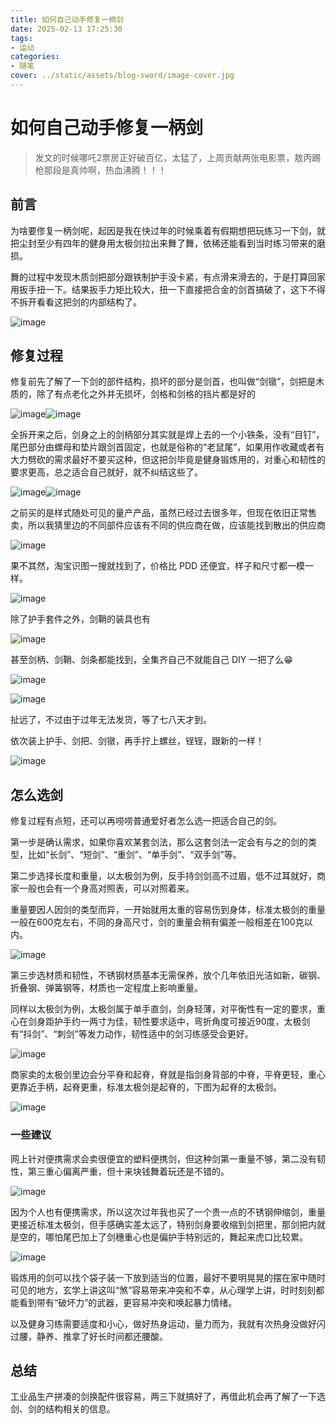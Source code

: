 ```yaml
---
title: 如何自己动手修复一柄剑
date: 2025-02-13 17:25:30
tags:
- 运动
categories:
- 随笔
cover: ../static/assets/blog-sword/image-cover.jpg
---
```



# 如何自己动手修复一柄剑

> 发文的时候哪吒2票房正好破百亿，太猛了，上周贡献两张电影票，敖丙踢枪那段是真帅啊，热血沸腾！！！

## 前言

为啥要俢复一柄剑呢，起因是我在快过年的时候乘着有假期想把玩练习一下剑，就把尘封至少有四年的健身用太极剑拉出来舞了舞，依稀还能看到当时练习带来的磨损。

舞的过程中发现木质剑把部分跟铁制护手没卡紧，有点滑来滑去的，于是打算回家用扳手扭一下。结果扳手力矩比较大，扭一下直接把合金的剑首搞破了，这下不得不拆开看看这把剑的内部结构了。

​​![image](../static/assets/blog-sword/image-20250213160744-0xc1ufn.png)​

## 修复过程

修复前先了解了一下剑的部件结构，损坏的部分是剑首，也叫做“剑镦”，剑把是木质的，除了有点老化之外并无损坏，剑格和剑格的挡片都是好的

​![image](../static/assets/blog-sword/image-20250213160032-usis1ks.png)​![image](../static/assets/blog-sword/image-20250213160640-s8o0q3b.png)​

全拆开来之后，剑身之上的剑柄部分其实就是焊上去的一个小铁条，没有“目钉”，尾巴部分由螺母和垫片跟剑首固定，也就是俗称的“老鼠尾”，如果用作收藏或者有大力劈砍的需求最好不要买这种，但这把剑毕竟是健身锻炼用的，对重心和韧性的要求更高，总之适合自己就好，就不纠结这些了。

​![image](../static/assets/blog-sword/image-20250213163527-ibw02vi.png)​![image](../static/assets/blog-sword/image-20250213161717-ucjkwgs.png)​​​​

之前买的是样式随处可见的量产产品，虽然已经过去很多年，但现在依旧正常售卖，所以我猜里边的不同部件应该有不同的供应商在做，应该能找到散出的供应商

​![image](../static/assets/blog-sword/image-20250213162124-pnnzw64.png)​

果不其然，淘宝识图一搜就找到了，价格比 PDD 还便宜，样子和尺寸都一模一样。

​![image](../static/assets/blog-sword/image-20250213162434-7lihm4y.png)​

除了护手套件之外，剑鞘的装具也有

​![image](../static/assets/blog-sword/image-20250213162617-oiye66k.png)​

甚至剑柄、剑鞘、剑条都能找到，全集齐自己不就能自己 DIY 一把了么😁

​![image](../static/assets/blog-sword/image-20250213162856-lfz89wi.png)​

​![image](../static/assets/blog-sword/image-20250213163116-levmxiv.png)​

扯远了，不过由于过年无法发货，等了七八天才到。

依次装上护手、剑把、剑镦，再手拧上螺丝，锃锃，跟新的一样！

​![image](../static/assets/blog-sword/image-20250213163635-odyv2ko.png)​

## 怎么选剑

修复过程有点短，还可以再唠唠普通爱好者怎么选一把适合自己的剑。

第一步是确认需求，如果你喜欢某套剑法，那么这套剑法一定会有与之的剑的类型，比如“长剑”、“短剑”、“重剑”、“单手剑”、“双手剑”等。

第二步选择长度和重量，以太极剑为例，反手持剑剑高不过眉，低不过耳就好，商家一般也会有一个身高对照表，可以对照着来。

重量要因人因剑的类型而异，一开始就用太重的容易伤到身体，标准太极剑的重量一般在600克左右，不同的身高尺寸，剑的重量会稍有偏差一般相差在100克以内。

​![image](../static/assets/blog-sword/image-20250213164708-rf69xbj.png)​

第三步选材质和韧性，不锈钢材质基本无需保养，放个几年依旧光洁如新，碳钢、折叠钢、弹簧钢等，材质也一定程度上影响重量。

同样以太极剑为例，太极剑属于单手直剑，剑身轻薄，对平衡性有一定的要求，重心在剑身距护手约一两寸为佳，韧性要求适中，弯折角度可接近90度，太极剑有“抖剑”、“刺剑”等发力动作，韧性适中的剑习练感受会更好。

​![image](../static/assets/blog-sword/image-20250213165705-pnttdt2.png)​

商家卖的太极剑里边会分平脊和起脊，脊就是指剑身背部的中脊，平脊更轻，重心更靠近手柄，起脊更重，标准太极剑是起脊的，下图为起脊的太极剑。

​![image](../static/assets/blog-sword/image-20250213165611-qemyfro.png)​

### 一些建议

网上针对便携需求会卖很便宜的塑料便携剑，但这种剑第一重量不够，第二没有韧性，第三重心偏离严重，但十来块钱舞着玩还是不错的。

​![image](../static/assets/blog-sword/image-20250213170557-efkn48z.png)​

因为个人也有便携需求，所以这次过年我也买了一个贵一点的不锈钢伸缩剑，重量更接近标准太极剑，但手感确实差太远了，特别剑身要收缩到剑把里，那剑把内就是空的，哪怕尾巴加上了剑穗重心也是偏护手特别远的，舞起来虎口比较累。

​![image](../static/assets/blog-sword/image-20250213171155-j6qxx4f.png)​

锻炼用的剑可以找个袋子装一下放到适当的位置，最好不要明晃晃的摆在家中随时可见的地方，玄学上讲这叫“煞”容易带来冲突和不幸，从心理学上讲，时时刻刻都能看到带有“破坏力”的武器，更容易冲突和唤起暴力情绪。

以及健身习练需要适度和小心，做好热身运动，量力而为，我就有次热身没做好闪过腰，静养、推拿了好长时间都还腰酸。

## 总结

工业品生产拼凑的剑换配件很容易，两三下就搞好了，再借此机会再了解了一下选剑、剑的结构相关的信息。

‍
